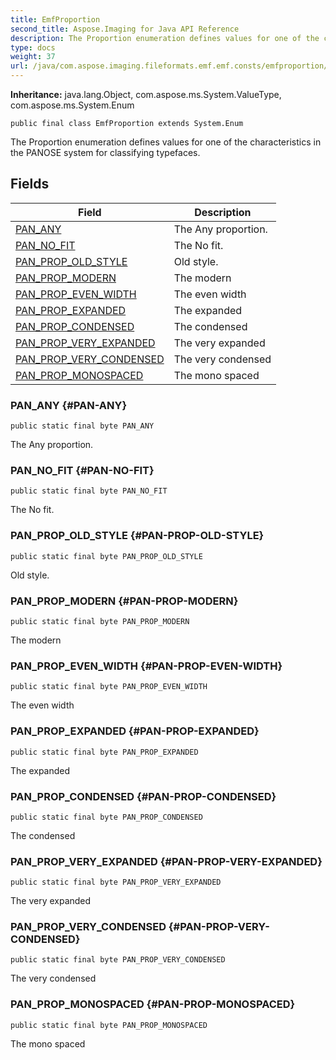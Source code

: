 ```yaml
---
title: EmfProportion
second_title: Aspose.Imaging for Java API Reference
description: The Proportion enumeration defines values for one of the characteristics in the PANOSE system for classifying typefaces.
type: docs
weight: 37
url: /java/com.aspose.imaging.fileformats.emf.emf.consts/emfproportion/
---
```

**Inheritance:**
java.lang.Object, com.aspose.ms.System.ValueType, com.aspose.ms.System.Enum
```
public final class EmfProportion extends System.Enum
```

The Proportion enumeration defines values for one of the characteristics in the PANOSE system for classifying typefaces.
## Fields

| Field | Description |
| --- | --- |
| [PAN_ANY](#PAN-ANY) | The Any proportion. |
| [PAN_NO_FIT](#PAN-NO-FIT) | The No fit. |
| [PAN_PROP_OLD_STYLE](#PAN-PROP-OLD-STYLE) | Old style. |
| [PAN_PROP_MODERN](#PAN-PROP-MODERN) | The modern |
| [PAN_PROP_EVEN_WIDTH](#PAN-PROP-EVEN-WIDTH) | The even width |
| [PAN_PROP_EXPANDED](#PAN-PROP-EXPANDED) | The expanded |
| [PAN_PROP_CONDENSED](#PAN-PROP-CONDENSED) | The condensed |
| [PAN_PROP_VERY_EXPANDED](#PAN-PROP-VERY-EXPANDED) | The very expanded |
| [PAN_PROP_VERY_CONDENSED](#PAN-PROP-VERY-CONDENSED) | The very condensed |
| [PAN_PROP_MONOSPACED](#PAN-PROP-MONOSPACED) | The mono spaced |
### PAN_ANY {#PAN-ANY}
```
public static final byte PAN_ANY
```


The Any proportion.

### PAN_NO_FIT {#PAN-NO-FIT}
```
public static final byte PAN_NO_FIT
```


The No fit.

### PAN_PROP_OLD_STYLE {#PAN-PROP-OLD-STYLE}
```
public static final byte PAN_PROP_OLD_STYLE
```


Old style.

### PAN_PROP_MODERN {#PAN-PROP-MODERN}
```
public static final byte PAN_PROP_MODERN
```


The modern

### PAN_PROP_EVEN_WIDTH {#PAN-PROP-EVEN-WIDTH}
```
public static final byte PAN_PROP_EVEN_WIDTH
```


The even width

### PAN_PROP_EXPANDED {#PAN-PROP-EXPANDED}
```
public static final byte PAN_PROP_EXPANDED
```


The expanded

### PAN_PROP_CONDENSED {#PAN-PROP-CONDENSED}
```
public static final byte PAN_PROP_CONDENSED
```


The condensed

### PAN_PROP_VERY_EXPANDED {#PAN-PROP-VERY-EXPANDED}
```
public static final byte PAN_PROP_VERY_EXPANDED
```


The very expanded

### PAN_PROP_VERY_CONDENSED {#PAN-PROP-VERY-CONDENSED}
```
public static final byte PAN_PROP_VERY_CONDENSED
```


The very condensed

### PAN_PROP_MONOSPACED {#PAN-PROP-MONOSPACED}
```
public static final byte PAN_PROP_MONOSPACED
```


The mono spaced

